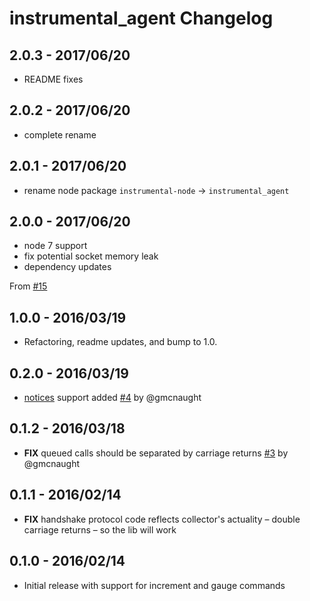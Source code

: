 # instrumental_agent Changelog

## 2.0.3 - 2017/06/20
* README fixes

## 2.0.2 - 2017/06/20
* complete rename

## 2.0.1 - 2017/06/20
* rename node package `instrumental-node` -> `instrumental_agent`

## 2.0.0 - 2017/06/20
* node 7 support
* fix potential socket memory leak
* dependency updates

From [#15](https://github.com/Instrumental/instrumental_agent-node/pull/15)

## 1.0.0 - 2016/03/19
* Refactoring, readme updates, and bump to 1.0.

## 0.2.0 - 2016/03/19
* [notices](https://instrumentalapp.com/docs/collector/notice) support added [#4](https://github.com/instrumental/instrumental-node/pull/4) by @gmcnaught

## 0.1.2 - 2016/03/18
* **FIX** queued calls should be separated by carriage returns [#3](https://github.com/instrumental/instrumental-node/pull/3) by @gmcnaught

## 0.1.1 - 2016/02/14
* **FIX** handshake protocol code reflects collector's actuality – double carriage returns – so the lib will work

## 0.1.0 - 2016/02/14
* Initial release with support for increment and gauge commands
